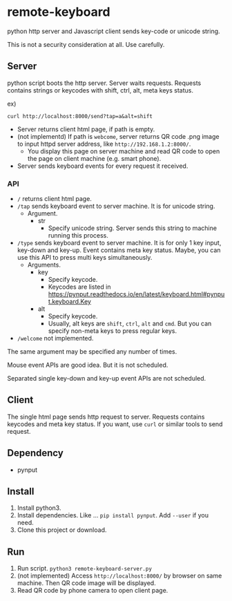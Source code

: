 # remote-keyboard

python http server and Javascript client sends key-code or unicode string.

This is not a security consideration at all. Use carefully.

## Server

python script boots the http server. Server waits requests. Requests contains strings or keycodes with shift, ctrl, alt, meta keys status.

ex)
```
curl http://localhost:8000/send?tap=a&alt=shift
```

- Server returns client html page, if path is empty.
- (not implementd) If path is `webcome`, server returns QR code .png image to input httpd server address, like `http://192.168.1.2:8000/`.
  - You display this page on server machine and read QR code to open the page on client machine (e.g. smart phone).
- Server sends keyboard events for every request it received.

### API

- `/` returns client html page.
- `/tap` sends keyboard event to server machine. It is for unicode string.
  - Argument.
    - str
      - Specify unicode string. Server sends this string to machine running this process.
- `/type` sends keyboard event to server machine. It is for only 1 key input, key-down and key-up. Event contains meta key status. Maybe, you can use this API to press multi keys simultaneously.
  - Arguments.
    - key
      - Specify keycode.
      - Keycodes are listed in https://pynput.readthedocs.io/en/latest/keyboard.html#pynput.keyboard.Key
    - alt
      - Specify keycode.
      - Usually, alt keys are `shift`, `ctrl`, `alt` and `cmd`. But you can specify non-meta keys to press regular keys.
- `/welcome` not implemented.

The same argument may be specified any number of times.

Mouse event APIs are good idea. But it is not scheduled. 

Separated single key-down and key-up event APIs are not scheduled.

## Client

The single html page sends http request to server.
Requests contains keycodes and meta key status.
If you want, use `curl` or similar tools to send request.

## Dependency

- pynput

## Install

1. Install python3.
2. Install dependencies. Like ... `pip install pynput`. Add `--user` if you need.
3. Clone this project or download.

## Run

1. Run script. `python3 remote-keyboard-server.py`
2. (not implemented) Access `http://localhost:8000/` by browser on same machine. Then QR code image will be displayed.
3. Read QR code by phone camera to open client page.

